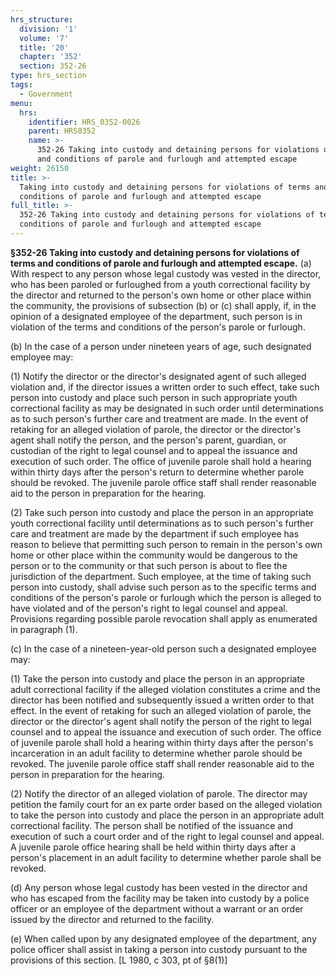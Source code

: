 ```yaml
---
hrs_structure:
  division: '1'
  volume: '7'
  title: '20'
  chapter: '352'
  section: 352-26
type: hrs_section
tags:
  - Government
menu:
  hrs:
    identifier: HRS_0352-0026
    parent: HRS0352
    name: >-
      352-26 Taking into custody and detaining persons for violations of terms
      and conditions of parole and furlough and attempted escape
weight: 26150
title: >-
  Taking into custody and detaining persons for violations of terms and
  conditions of parole and furlough and attempted escape
full_title: >-
  352-26 Taking into custody and detaining persons for violations of terms and
  conditions of parole and furlough and attempted escape
---
```

**§352-26 Taking into custody and detaining persons for violations of terms and conditions of parole and furlough and attempted escape.** (a) With respect to any person whose legal custody was vested in the director, who has been paroled or furloughed from a youth correctional facility by the director and returned to the person's own home or other place within the community, the provisions of subsection (b) or (c) shall apply, if, in the opinion of a designated employee of the department, such person is in violation of the terms and conditions of the person's parole or furlough.

(b) In the case of a person under nineteen years of age, such designated employee may:

(1) Notify the director or the director's designated agent of such alleged violation and, if the director issues a written order to such effect, take such person into custody and place such person in such appropriate youth correctional facility as may be designated in such order until determinations as to such person's further care and treatment are made. In the event of retaking for an alleged violation of parole, the director or the director's agent shall notify the person, and the person's parent, guardian, or custodian of the right to legal counsel and to appeal the issuance and execution of such order. The office of juvenile parole shall hold a hearing within thirty days after the person's return to determine whether parole should be revoked. The juvenile parole office staff shall render reasonable aid to the person in preparation for the hearing.

(2) Take such person into custody and place the person in an appropriate youth correctional facility until determinations as to such person's further care and treatment are made by the department if such employee has reason to believe that permitting such person to remain in the person's own home or other place within the community would be dangerous to the person or to the community or that such person is about to flee the jurisdiction of the department. Such employee, at the time of taking such person into custody, shall advise such person as to the specific terms and conditions of the person's parole or furlough which the person is alleged to have violated and of the person's right to legal counsel and appeal. Provisions regarding possible parole revocation shall apply as enumerated in paragraph (1).

(c) In the case of a nineteen-year-old person such a designated employee may:

(1) Take the person into custody and place the person in an appropriate adult correctional facility if the alleged violation constitutes a crime and the director has been notified and subsequently issued a written order to that effect. In the event of retaking for such an alleged violation of parole, the director or the director's agent shall notify the person of the right to legal counsel and to appeal the issuance and execution of such order. The office of juvenile parole shall hold a hearing within thirty days after the person's incarceration in an adult facility to determine whether parole should be revoked. The juvenile parole office staff shall render reasonable aid to the person in preparation for the hearing.

(2) Notify the director of an alleged violation of parole. The director may petition the family court for an ex parte order based on the alleged violation to take the person into custody and place the person in an appropriate adult correctional facility. The person shall be notified of the issuance and execution of such a court order and of the right to legal counsel and appeal. A juvenile parole office hearing shall be held within thirty days after a person's placement in an adult facility to determine whether parole shall be revoked.

(d) Any person whose legal custody has been vested in the director and who has escaped from the facility may be taken into custody by a police officer or an employee of the department without a warrant or an order issued by the director and returned to the facility.

(e) When called upon by any designated employee of the department, any police officer shall assist in taking a person into custody pursuant to the provisions of this section. [L 1980, c 303, pt of §8(1)]
